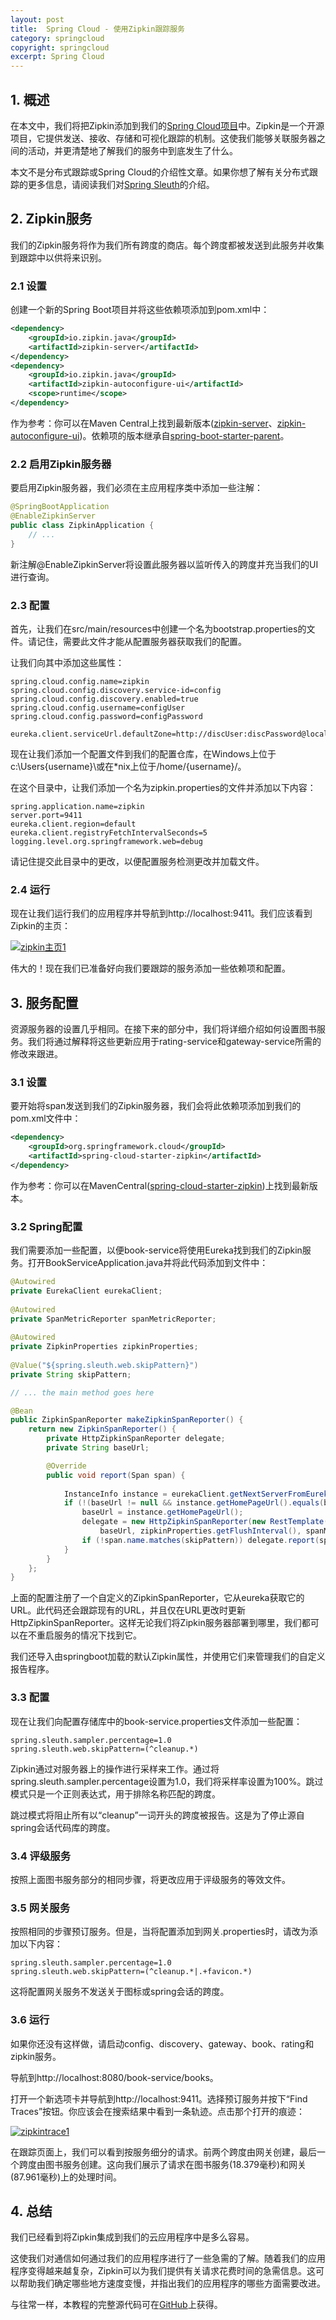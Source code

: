 ```yaml
---
layout: post
title:  Spring Cloud - 使用Zipkin跟踪服务
category: springcloud
copyright: springcloud
excerpt: Spring Cloud
---
```


## 1. 概述

在本文中，我们将把Zipkin添加到我们的[Spring Cloud项目](https://www.baeldung.com/spring-cloud-securing-services)中。Zipkin是一个开源项目，它提供发送、接收、存储和可视化跟踪的机制。这使我们能够关联服务器之间的活动，并更清楚地了解我们的服务中到底发生了什么。

本文不是分布式跟踪或Spring Cloud的介绍性文章。如果你想了解有关分布式跟踪的更多信息，请阅读我们对[Spring Sleuth](https://www.baeldung.com/spring-cloud-sleuth-single-application)的介绍。

## 2. Zipkin服务

我们的Zipkin服务将作为我们所有跨度的商店。每个跨度都被发送到此服务并收集到跟踪中以供将来识别。

### 2.1 设置

创建一个新的Spring Boot项目并将这些依赖项添加到pom.xml中：

```xml
<dependency>
    <groupId>io.zipkin.java</groupId>
    <artifactId>zipkin-server</artifactId>
</dependency>
<dependency>
    <groupId>io.zipkin.java</groupId>
    <artifactId>zipkin-autoconfigure-ui</artifactId>
    <scope>runtime</scope>
</dependency>
```

作为参考：你可以在Maven Central上找到最新版本([zipkin-server](https://search.maven.org/search?q=a:zipkin-server)、[zipkin-autoconfigure-ui](https://search.maven.org/search?q=a:zipkin-autoconfigure-ui))。依赖项的版本继承自[spring-boot-starter-parent](https://search.maven.org/search?q=a:spring-boot-starter-parent)。

### 2.2 启用Zipkin服务器

要启用Zipkin服务器，我们必须在主应用程序类中添加一些注解：

```java
@SpringBootApplication
@EnableZipkinServer
public class ZipkinApplication {
    // ...
}
```

新注解@EnableZipkinServer将设置此服务器以监听传入的跨度并充当我们的UI进行查询。

### 2.3 配置

首先，让我们在src/main/resources中创建一个名为bootstrap.properties的文件。请记住，需要此文件才能从配置服务器获取我们的配置。

让我们向其中添加这些属性：

```properties
spring.cloud.config.name=zipkin
spring.cloud.config.discovery.service-id=config
spring.cloud.config.discovery.enabled=true
spring.cloud.config.username=configUser
spring.cloud.config.password=configPassword

eureka.client.serviceUrl.defaultZone=http://discUser:discPassword@localhost:8082/eureka/
```

现在让我们添加一个配置文件到我们的配置仓库，在Windows上位于c:\Users\{username}\或在*nix上位于/home/{username}/。

在这个目录中，让我们添加一个名为zipkin.properties的文件并添加以下内容：

```properties
spring.application.name=zipkin
server.port=9411
eureka.client.region=default
eureka.client.registryFetchIntervalSeconds=5
logging.level.org.springframework.web=debug
```

请记住提交此目录中的更改，以便配置服务检测更改并加载文件。

### 2.4 运行

现在让我们运行我们的应用程序并导航到http://localhost:9411。我们应该看到Zipkin的主页：

[![zipkin主页1](https://www.baeldung.com/wp-content/uploads/2017/03/zipkinhomepage-1-1-300x92.png)](https://www.baeldung.com/wp-content/uploads/2017/03/zipkinhomepage-1-1.png)

伟大的！现在我们已准备好向我们要跟踪的服务添加一些依赖项和配置。

## 3. 服务配置

资源服务器的设置几乎相同。在接下来的部分中，我们将详细介绍如何设置图书服务。我们将通过解释将这些更新应用于rating-service和gateway-service所需的修改来跟进。

### 3.1 设置

要开始将span发送到我们的Zipkin服务器，我们会将此依赖项添加到我们的pom.xml文件中：

```xml
<dependency>
    <groupId>org.springframework.cloud</groupId>
    <artifactId>spring-cloud-starter-zipkin</artifactId>
</dependency>
```

作为参考：你可以在MavenCentral([spring-cloud-starter-zipkin](https://search.maven.org/search?q=a:spring-cloud-starter-zipkin))上找到最新版本。

### 3.2 Spring配置

我们需要添加一些配置，以便book-service将使用Eureka找到我们的Zipkin服务。打开BookServiceApplication.java并将此代码添加到文件中：

```java
@Autowired
private EurekaClient eurekaClient;
 
@Autowired
private SpanMetricReporter spanMetricReporter;
 
@Autowired
private ZipkinProperties zipkinProperties;
 
@Value("${spring.sleuth.web.skipPattern}")
private String skipPattern;

// ... the main method goes here

@Bean
public ZipkinSpanReporter makeZipkinSpanReporter() {
    return new ZipkinSpanReporter() {
        private HttpZipkinSpanReporter delegate;
        private String baseUrl;

        @Override
        public void report(Span span) {
 
            InstanceInfo instance = eurekaClient.getNextServerFromEureka("zipkin", false);
            if (!(baseUrl != null && instance.getHomePageUrl().equals(baseUrl))) {
                baseUrl = instance.getHomePageUrl();
                delegate = new HttpZipkinSpanReporter(new RestTemplate(), 
                    baseUrl, zipkinProperties.getFlushInterval(), spanMetricReporter);
                if (!span.name.matches(skipPattern)) delegate.report(span);
            }
        }
    };
}
```

上面的配置注册了一个自定义的ZipkinSpanReporter，它从eureka获取它的URL。此代码还会跟踪现有的URL，并且仅在URL更改时更新HttpZipkinSpanReporter。这样无论我们将Zipkin服务器部署到哪里，我们都可以在不重启服务的情况下找到它。

我们还导入由springboot加载的默认Zipkin属性，并使用它们来管理我们的自定义报告程序。

### 3.3 配置

现在让我们向配置存储库中的book-service.properties文件添加一些配置：

```properties
spring.sleuth.sampler.percentage=1.0
spring.sleuth.web.skipPattern=(^cleanup.*)
```

Zipkin通过对服务器上的操作进行采样来工作。通过将spring.sleuth.sampler.percentage设置为1.0，我们将采样率设置为100%。跳过模式只是一个正则表达式，用于排除名称匹配的跨度。

跳过模式将阻止所有以“cleanup”一词开头的跨度被报告。这是为了停止源自spring会话代码库的跨度。

### 3.4 评级服务

按照上面图书服务部分的相同步骤，将更改应用于评级服务的等效文件。

### 3.5 网关服务

按照相同的步骤预订服务。但是，当将配置添加到网关.properties时，请改为添加以下内容：

```properties
spring.sleuth.sampler.percentage=1.0
spring.sleuth.web.skipPattern=(^cleanup.*|.+favicon.*)
```

这将配置网关服务不发送关于图标或spring会话的跨度。

### 3.6 运行

如果你还没有这样做，请启动config、discovery、gateway、book、rating和zipkin服务。

导航到http://localhost:8080/book-service/books。

打开一个新选项卡并导航到http://localhost:9411。选择预订服务并按下“Find Traces”按钮。你应该会在搜索结果中看到一条轨迹。点击那个打开的痕迹：

[![zipkintrace1](https://www.baeldung.com/wp-content/uploads/2017/03/zipkintrace-1-1-300x32.png)](https://www.baeldung.com/wp-content/uploads/2017/03/zipkintrace-1-1.png)

在跟踪页面上，我们可以看到按服务细分的请求。前两个跨度由网关创建，最后一个跨度由图书服务创建。这向我们展示了请求在图书服务(18.379毫秒)和网关(87.961毫秒)上的处理时间。

## 4. 总结

我们已经看到将Zipkin集成到我们的云应用程序中是多么容易。

这使我们对通信如何通过我们的应用程序进行了一些急需的了解。随着我们的应用程序变得越来越复杂，Zipkin可以为我们提供有关请求花费时间的急需信息。这可以帮助我们确定哪些地方速度变慢，并指出我们的应用程序的哪些方面需要改进。

与往常一样，本教程的完整源代码可在[GitHub](https://github.com/tuyucheng7/taketoday-tutorial4j/tree/master/spring-cloud-modules/spring-cloud-bootstrap)上获得。